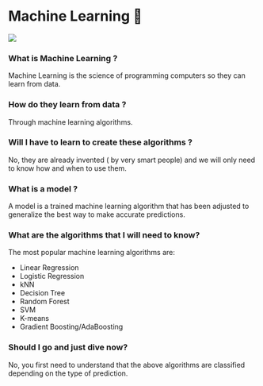 # Machine Learning 🦾

<img src="https://www.iberdrola.com/documents/20125/40921/machine_learning_746x419.jpg/15ff7571-4cfc-d9f0-5ef4-9c2e9306ad88?t=1627968463400">

### What is Machine Learning ?
Machine Learning is the science of programming computers so they can learn from data.

### How do they learn from data ?
Through machine learning algorithms.

### Will I have to learn to create these algorithms ?
No, they are already invented ( by very smart people) and we will only need to know how and when to use them.

### What is a model ?
A model is a trained machine learning algorithm that has been adjusted to generalize the best way to make accurate predictions.

### What are the algorithms that I will need to know?
The most popular machine learning algorithms are:

- Linear Regression
- Logistic Regression
- kNN
- Decision Tree
- Random Forest
- SVM
- K-means
- Gradient Boosting/AdaBoosting

### Should I go and just dive now?
No, you first need to understand that the above algorithms are classified depending on the type of prediction.
